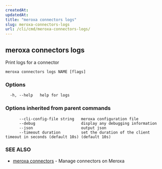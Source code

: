 ```yaml
---
createdAt: 
updatedAt: 
title: "meroxa connectors logs"
slug: meroxa-connectors-logs
url: /cli/cmd/meroxa-connectors-logs/
---
```

## meroxa connectors logs

Print logs for a connector

```
meroxa connectors logs NAME [flags]
```

### Options

```
  -h, --help   help for logs
```

### Options inherited from parent commands

```
      --cli-config-file string   meroxa configuration file
      --debug                    display any debugging information
      --json                     output json
      --timeout duration         set the duration of the client timeout in seconds (default 10s) (default 10s)
```

### SEE ALSO

* [meroxa connectors](/cli/cmd/meroxa-connectors/)	 - Manage connectors on Meroxa


